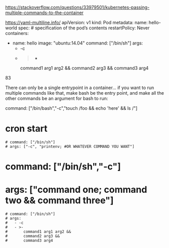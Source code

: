 https://stackoverflow.com/questions/33979501/kubernetes-passing-multiple-commands-to-the-container

https://yaml-multiline.info/
apiVersion: v1
kind: Pod
metadata:
  name: hello-world
spec:  # specification of the pod’s contents
  restartPolicy: Never
  containers:
  - name: hello
    image: "ubuntu:14.04"
    command: ["/bin/sh"]
    args:
      - -c
      - >-
          command1 arg1 arg2 &&
          command2 arg3 &&
          command3 arg4

83

There can only be a single entrypoint in a container... if you want to run multiple commands like that, make bash be the entry point, and make all the other commands be an argument for bash to run:

command: ["/bin/bash","-c","touch /foo && echo 'here' && ls /"]   


# cron start
    # command: ["/bin/sh"]
    # args: ["-c", "printenv; #OR WHATEVER COMMAND YOU WANT"]    
# command: ["/bin/sh","-c"]
# args: ["command one; command two && command three"]

    # command: ["/bin/sh"]
    # args:
    #   - -c
    #   - >-
    #       command1 arg1 arg2 &&
    #       command2 arg3 &&
    #       command3 arg4    
